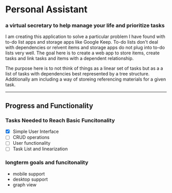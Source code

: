 Personal Assistant
==================
###  a virtual secretary to help manage your life and prioritize tasks

I am creating this application to solve a particular problem I have found with to-do list apps and storage apps like Google Keep. To-do lists don't deal with dependencies or relvent items and storage apps do not plug into to-do lists very well. The goal here is to create a web app to store items, create tasks and link tasks and items with a dependent relationship. 

The purpose here is to not think of things as a linear set of tasks but as a a list of tasks with dependencies best represented by a tree structure.  Additionally am including a way of storeing referencing materials for a given task.

***
## Progress and Functionality

### Tasks Needed to Reach Basic Funcitonality

- [x] Simple User Interface
- [ ] CRUD operations
- [ ] User functionality
- [ ] Task List and linearization

### longterm goals and funcitonality

- mobile support
- desktop support
- graph view
